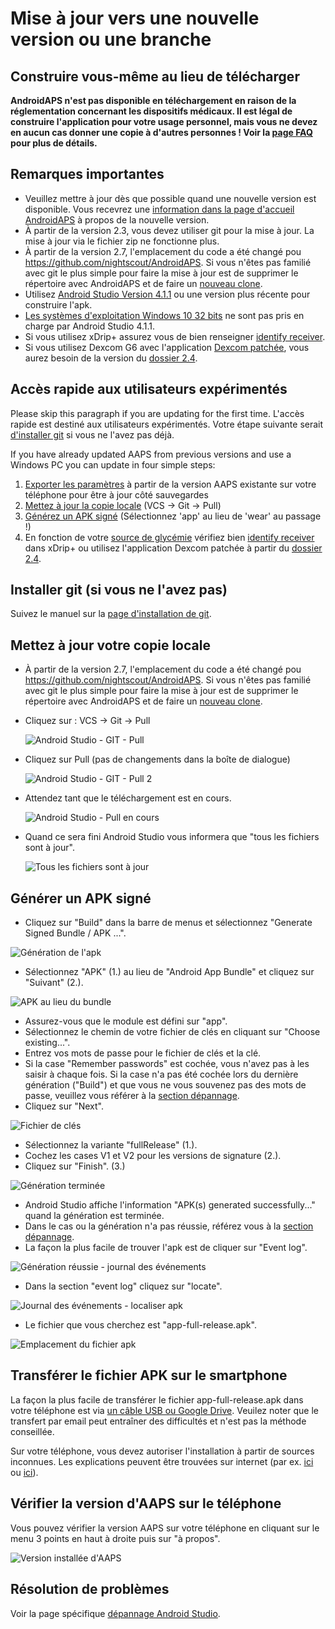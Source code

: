 # Mise à jour vers une nouvelle version ou une branche

## Construire vous-même au lieu de télécharger

**AndroidAPS n'est pas disponible en téléchargement en raison de la réglementation concernant les dispositifs médicaux. Il est légal de construire l'application pour votre usage personnel, mais vous ne devez en aucun cas donner une copie à d'autres personnes ! Voir la [page FAQ](../Getting-Started/FAQ.md) pour plus de détails.**

## Remarques importantes

* Veuillez mettre à jour dès que possible quand une nouvelle version est disponible. Vous recevrez une [information dans la page d'accueil AndroidAPS](../Installing-AndroidAPS/Releasenotes#notes-de-version) à propos de la nouvelle version.
* À partir de la version 2.3, vous devez utiliser git pour la mise à jour. La mise à jour via le fichier zip ne fonctionne plus.
* À partir de la version 2.7, l'emplacement du code a été changé pou <https://github.com/nightscout/AndroidAPS>. Si vous n'êtes pas familié avec git le plus simple pour faire la mise à jour est de supprimer le répertoire avec AndroidAPS et de faire un [nouveau clone](../Installing-AndroidAPS/Building-APK.md).
* Utilisez [Android Studio Version 4.1.1](https://developer.android.com/studio/) ou une version plus récente pour construire l'apk.
* [Les systèmes d'exploitation Windows 10 32 bits](../Installing-AndroidAPS/troubleshooting_androidstudio#impossible-de-demarrer-le-processus-daemon) ne sont pas pris en charge par Android Studio 4.1.1.
* Si vous utilisez xDrip+ assurez vous de bien renseigner [identify receiver](../Configuration/xdrip#identify-receiver).
* Si vous utilisez Dexcom G6 avec l'application [Dexcom patchée](../Hardware/DexcomG6#si-vous-utilisez-le-g6-avec-l-application-dexcom-patchee), vous aurez besoin de la version du [dossier 2.4](https://github.com/dexcomapp/dexcomapp/tree/master/2.4).

## Accès rapide aux utilisateurs expérimentés

Please skip this paragraph if you are updating for the first time. L'accès rapide est destiné aux utilisateurs expérimentés. Votre étape suivante serait [d'installer git](../Installing-AndroidAPS/git-install.rst) si vous ne l'avez pas déjà.

If you have already updated AAPS from previous versions and use a Windows PC you can update in four simple steps:

1. [Exporter les paramètres](../Usage/ExportImportSettings#exporter-les-parametres) à partir de la version AAPS existante sur votre téléphone pour être à jour côté sauvegardes
2. [Mettez à jour la copie locale](../Installing-AndroidAPS/Update-to-new-version#mettez-a-jour-votre-copie-locale) (VCS -> Git -> Pull)
3. [Générez un APK signé](../Installing-AndroidAPS/Update-to-new-version#generer-un-apk-signe) (Sélectionnez 'app' au lieu de 'wear' au passage !)
4. En fonction de votre [source de glycémie](../Configuration/BG-Source.rst) vérifiez bien [identify receiver](../Configuration/xdrip#identifier-le-recepteur) dans xDrip+ ou utilisez l'application Dexcom patchée à partir du [dossier 2.4](https://github.com/dexcomapp/dexcomapp/tree/master/2.4).

## Installer git (si vous ne l'avez pas)

Suivez le manuel sur la [page d'installation de git](../Installing-AndroidAPS/git-install.rst).

## Mettez à jour votre copie locale

* À partir de la version 2.7, l'emplacement du code a été changé pou <https://github.com/nightscout/AndroidAPS>. Si vous n'êtes pas familié avec git le plus simple pour faire la mise à jour est de supprimer le répertoire avec AndroidAPS et de faire un [nouveau clone](../Installing-AndroidAPS/Building-APK.md).
* Cliquez sur : VCS -> Git -> Pull
    
    ![Android Studio - GIT - Pull](../images/AndroidStudio361_Update01.png)

* Cliquez sur Pull (pas de changements dans la boîte de dialogue)
    
    ![Android Studio - GIT - Pull 2](../images/AndroidStudio361_Update02a.png)

* Attendez tant que le téléchargement est en cours.
    
    ![Android Studio - Pull en cours](../images/AndroidStudio361_Update03.png)

* Quand ce sera fini Android Studio vous informera que "tous les fichiers sont à jour".
    
    ![Tous les fichiers sont à jour](../images/AndroidStudio361_Update04.png)

## Générer un APK signé

<!--- Text is maintained in page building-apk.md --->

* Cliquez sur "Build" dans la barre de menus et sélectionnez "Generate Signed Bundle / APK ...".

![Génération de l'apk](../images/AndroidStudio361_27.png)

* Sélectionnez "APK" (1.) au lieu de "Android App Bundle" et cliquez sur "Suivant" (2.).

![APK au lieu du bundle](../images/AndroidStudio361_28.png)

* Assurez-vous que le module est défini sur "app".
* Sélectionnez le chemin de votre fichier de clés en cliquant sur "Choose existing...".
* Entrez vos mots de passe pour le fichier de clés et la clé.
* Si la case "Remember passwords" est cochée, vous n'avez pas à les saisir à chaque fois. Si la case n'a pas été cochée lors du dernière génération ("Build") et que vous ne vous souvenez pas des mots de passe, veuillez vous référer à la [section dépannage](../Installing-AndroidAPS/troubleshooting_androidstudio#certificats-perdus).
* Cliquez sur "Next".

![Fichier de clés](../images/AndroidStudio361_Update05.png)

* Sélectionnez la variante "fullRelease" (1.). 
* Cochez les cases V1 et V2 pour les versions de signature (2.).
* Cliquez sur "Finish". (3.)

![Génération terminée](../images/AndroidStudio361_32.png)

* Android Studio affiche l'information "APK(s) generated successfully..." quand la génération est terminée.
* Dans le cas ou la génération n'a pas réussie, référez vous à la [section dépannage](../Installing-AndroidAPS/troubleshooting_androidstudio.rst).
* La façon la plus facile de trouver l'apk est de cliquer sur "Event log".

![Génération réussie - journal des événements](../images/AndroidStudio361_33.png)

* Dans la section "event log" cliquez sur "locate".

![Journal des événements - localiser apk](../images/AndroidStudio361_34.png)

* Le fichier que vous cherchez est "app-full-release.apk".

![Emplacement du fichier apk](../images/AndroidStudio361_35.png)

## Transférer le fichier APK sur le smartphone

La façon la plus facile de transférer le fichier app-full-release.apk dans votre téléphone est via [un câble USB ou Google Drive](https://support.google.com/android/answer/9064445?hl=fr). Veuilez noter que le transfert par email peut entraîner des difficultés et n'est pas la méthode conseillée.

Sur votre téléphone, vous devez autoriser l'installation à partir de sources inconnues. Les explications peuvent être trouvées sur internet (par ex. [ici](https://www.expressvpn.com/de/support/vpn-setup/enable-apk-installs-android/) ou [ici](https://www.androidcentral.com/unknown-sources)).

## Vérifier la version d'AAPS sur le téléphone

Vous pouvez vérifier la version AAPS sur votre téléphone en cliquant sur le menu 3 points en haut à droite puis sur "à propos".

![Version installée d'AAPS](../images/Update_VersionCheck.png)

## Résolution de problèmes

Voir la page spécifique [dépannage Android Studio](../Installing-AndroidAPS/troubleshooting_androidstudio.rst).